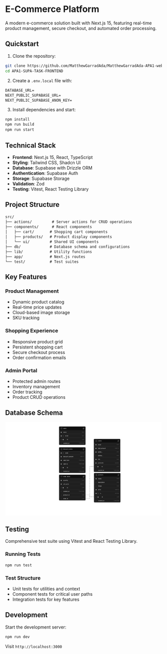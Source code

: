 # E-Commerce Platform

A modern e-commerce solution built with Next.js 15, featuring real-time product management, secure checkout, and automated order processing.

## Quickstart

1. Clone the repository:
```bash
git clone https://github.com/MatthewGarradAda/MatthewGarradAda-APA1-web.git
cd APA1-SUPA-TASK-FRONTEND
```

2. Create a `.env.local` file with:
```env
DATABASE_URL=
NEXT_PUBLIC_SUPABASE_URL=
NEXT_PUBLIC_SUPABASE_ANON_KEY=
```

3. Install dependencies and start:
```bash
npm install
npm run build
npm run start
```

## Technical Stack

- **Frontend**: Next.js 15, React, TypeScript
- **Styling**: Tailwind CSS, Shadcn UI
- **Database**: Supabase with Drizzle ORM
- **Authentication**: Supabase Auth
- **Storage**: Supabase Storage
- **Validation**: Zod
- **Testing**: Vitest, React Testing Library

## Project Structure

```
src/
├── actions/         # Server actions for CRUD operations
├── components/      # React components
│   ├── cart/       # Shopping cart components
│   ├── products/   # Product display components
│   └── ui/         # Shared UI components
├── db/             # Database schema and configurations
├── lib/            # Utility functions
├── app/            # Next.js routes
└── test/           # Test suites
```

## Key Features

### Product Management
- Dynamic product catalog
- Real-time price updates
- Cloud-based image storage
- SKU tracking

### Shopping Experience
- Responsive product grid
- Persistent shopping cart
- Secure checkout process
- Order confirmation emails

### Admin Portal
- Protected admin routes
- Inventory management
- Order tracking
- Product CRUD operations

## Database Schema

![Database Schema](schema.png)


## Testing

Comprehensive test suite using Vitest and React Testing Library.

### Running Tests
```bash
npm run test
```

### Test Structure
- Unit tests for utilities and context
- Component tests for critical user paths
- Integration tests for key features

## Development

Start the development server:

```bash
npm run dev
```

Visit `http://localhost:3000`
